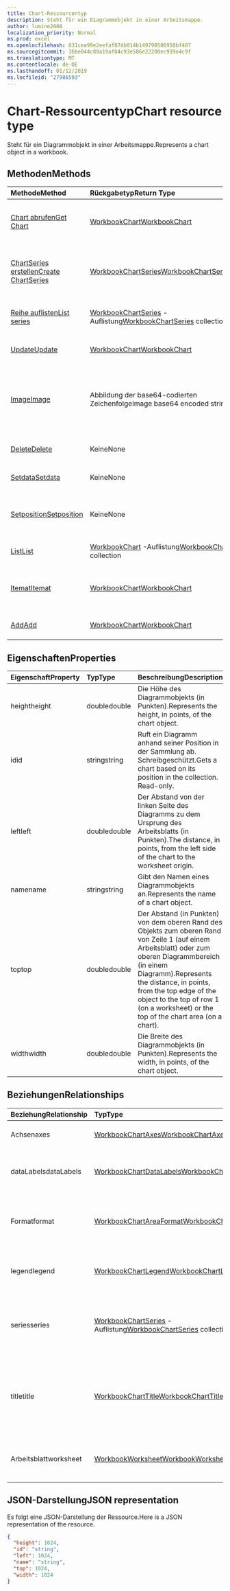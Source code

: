 ```yaml
---
title: Chart-Ressourcentyp
description: Steht für ein Diagrammobjekt in einer Arbeitsmappe.
author: lumine2008
localization_priority: Normal
ms.prod: excel
ms.openlocfilehash: 831cea99e2eefaf87db814b149798506950bf407
ms.sourcegitcommit: 36be044c89a19af84c93e586e22200ec919e4c9f
ms.translationtype: MT
ms.contentlocale: de-DE
ms.lasthandoff: 01/12/2019
ms.locfileid: "27986593"
---
```

# <a name="chart-resource-type"></a><span data-ttu-id="b6abf-103">Chart-Ressourcentyp</span><span class="sxs-lookup"><span data-stu-id="b6abf-103">Chart resource type</span></span>

<span data-ttu-id="b6abf-104">Steht für ein Diagrammobjekt in einer Arbeitsmappe.</span><span class="sxs-lookup"><span data-stu-id="b6abf-104">Represents a chart object in a workbook.</span></span>


## <a name="methods"></a><span data-ttu-id="b6abf-105">Methoden</span><span class="sxs-lookup"><span data-stu-id="b6abf-105">Methods</span></span>

| <span data-ttu-id="b6abf-106">Methode</span><span class="sxs-lookup"><span data-stu-id="b6abf-106">Method</span></span>           | <span data-ttu-id="b6abf-107">Rückgabetyp</span><span class="sxs-lookup"><span data-stu-id="b6abf-107">Return Type</span></span>    |<span data-ttu-id="b6abf-108">Beschreibung</span><span class="sxs-lookup"><span data-stu-id="b6abf-108">Description</span></span>|
|:---------------|:--------|:----------|
|[<span data-ttu-id="b6abf-109">Chart abrufen</span><span class="sxs-lookup"><span data-stu-id="b6abf-109">Get Chart</span></span>](../api/chart-get.md) | [<span data-ttu-id="b6abf-110">WorkbookChart</span><span class="sxs-lookup"><span data-stu-id="b6abf-110">WorkbookChart</span></span>](chart.md) |<span data-ttu-id="b6abf-111">Dient zum Lesen der Eigenschaften und der Beziehungen des chart-Objekts.</span><span class="sxs-lookup"><span data-stu-id="b6abf-111">Read properties and relationships of chart object.</span></span>|
|[<span data-ttu-id="b6abf-112">ChartSeries erstellen</span><span class="sxs-lookup"><span data-stu-id="b6abf-112">Create ChartSeries</span></span>](../api/chart-post-series.md) |[<span data-ttu-id="b6abf-113">WorkbookChartSeries</span><span class="sxs-lookup"><span data-stu-id="b6abf-113">WorkbookChartSeries</span></span>](chartseries.md)| <span data-ttu-id="b6abf-114">Dient zum Erstellen einer neuen ChartSeries durch Veröffentlichen in der Datenreihensammlung.</span><span class="sxs-lookup"><span data-stu-id="b6abf-114">Create a new ChartSeries by posting to the series collection.</span></span>|
|[<span data-ttu-id="b6abf-115">Reihe auflisten</span><span class="sxs-lookup"><span data-stu-id="b6abf-115">List series</span></span>](../api/chart-list-series.md) |<span data-ttu-id="b6abf-116">[WorkbookChartSeries](chartseries.md) -Auflistung</span><span class="sxs-lookup"><span data-stu-id="b6abf-116">[WorkbookChartSeries](chartseries.md) collection</span></span>| <span data-ttu-id="b6abf-117">Dient zum Abrufen einer ChartSeries-Objektsammlung.</span><span class="sxs-lookup"><span data-stu-id="b6abf-117">Get a ChartSeries object collection.</span></span>|
|[<span data-ttu-id="b6abf-118">Update</span><span class="sxs-lookup"><span data-stu-id="b6abf-118">Update</span></span>](../api/chart-update.md) | [<span data-ttu-id="b6abf-119">WorkbookChart</span><span class="sxs-lookup"><span data-stu-id="b6abf-119">WorkbookChart</span></span>](chart.md)   |<span data-ttu-id="b6abf-120">Dient zum Aktualisieren des Chart-Objekts.</span><span class="sxs-lookup"><span data-stu-id="b6abf-120">Update Chart object.</span></span> |
|[<span data-ttu-id="b6abf-121">Image</span><span class="sxs-lookup"><span data-stu-id="b6abf-121">Image</span></span>](../api/chart-image.md)|<span data-ttu-id="b6abf-122">Abbildung der base64-codierten Zeichenfolge</span><span class="sxs-lookup"><span data-stu-id="b6abf-122">Image base64 encoded string</span></span>|<span data-ttu-id="b6abf-123">Rendert das Diagramm als base64-codiertes Bild durch Skalierung, um es an die angegebenen Maße anzupassen.</span><span class="sxs-lookup"><span data-stu-id="b6abf-123">Renders the chart as a base64-encoded image by scaling the chart to fit the specified dimensions.</span></span>|
|[<span data-ttu-id="b6abf-124">Delete</span><span class="sxs-lookup"><span data-stu-id="b6abf-124">Delete</span></span>](../api/chart-delete.md)|<span data-ttu-id="b6abf-125">Keine</span><span class="sxs-lookup"><span data-stu-id="b6abf-125">None</span></span>|<span data-ttu-id="b6abf-126">Löscht das Diagrammobjekt.</span><span class="sxs-lookup"><span data-stu-id="b6abf-126">Deletes the chart object.</span></span>|
|[<span data-ttu-id="b6abf-127">Setdata</span><span class="sxs-lookup"><span data-stu-id="b6abf-127">Setdata</span></span>](../api/chart-setdata.md)|<span data-ttu-id="b6abf-128">Keine</span><span class="sxs-lookup"><span data-stu-id="b6abf-128">None</span></span>|<span data-ttu-id="b6abf-129">Setzt die Quelldaten für das Diagramm zurück.</span><span class="sxs-lookup"><span data-stu-id="b6abf-129">Resets the source data for the chart.</span></span>|
|[<span data-ttu-id="b6abf-130">Setposition</span><span class="sxs-lookup"><span data-stu-id="b6abf-130">Setposition</span></span>](../api/chart-setposition.md)|<span data-ttu-id="b6abf-131">Keine</span><span class="sxs-lookup"><span data-stu-id="b6abf-131">None</span></span>|<span data-ttu-id="b6abf-132">Positioniert das Diagramm im Verhältnis zu den Zellen im Arbeitsblatt.</span><span class="sxs-lookup"><span data-stu-id="b6abf-132">Positions the chart relative to cells on the worksheet.</span></span>|
|[<span data-ttu-id="b6abf-133">List</span><span class="sxs-lookup"><span data-stu-id="b6abf-133">List</span></span>](../api/chart-list.md) | <span data-ttu-id="b6abf-134">[WorkbookChart](chart.md) -Auflistung</span><span class="sxs-lookup"><span data-stu-id="b6abf-134">[WorkbookChart](chart.md) collection</span></span> |<span data-ttu-id="b6abf-135">Dient zum Abrufen der Diagrammobjeksammlung.</span><span class="sxs-lookup"><span data-stu-id="b6abf-135">Get chart object collection.</span></span> |
|[<span data-ttu-id="b6abf-136">Itemat</span><span class="sxs-lookup"><span data-stu-id="b6abf-136">Itemat</span></span>](../api/chartcollection-itemat.md)|[<span data-ttu-id="b6abf-137">WorkbookChart</span><span class="sxs-lookup"><span data-stu-id="b6abf-137">WorkbookChart</span></span>](chart.md)|<span data-ttu-id="b6abf-138">Ruft ein Diagramm anhand seiner Position in der Sammlung ab.</span><span class="sxs-lookup"><span data-stu-id="b6abf-138">Gets a chart based on its position in the collection.</span></span>|
|[<span data-ttu-id="b6abf-139">Add</span><span class="sxs-lookup"><span data-stu-id="b6abf-139">Add</span></span>](../api/chartcollection-add.md)|[<span data-ttu-id="b6abf-140">WorkbookChart</span><span class="sxs-lookup"><span data-stu-id="b6abf-140">WorkbookChart</span></span>](chart.md)|<span data-ttu-id="b6abf-141">Erstellt ein neues Diagramm.</span><span class="sxs-lookup"><span data-stu-id="b6abf-141">Creates a new chart.</span></span>|

## <a name="properties"></a><span data-ttu-id="b6abf-142">Eigenschaften</span><span class="sxs-lookup"><span data-stu-id="b6abf-142">Properties</span></span>
| <span data-ttu-id="b6abf-143">Eigenschaft</span><span class="sxs-lookup"><span data-stu-id="b6abf-143">Property</span></span>     | <span data-ttu-id="b6abf-144">Typ</span><span class="sxs-lookup"><span data-stu-id="b6abf-144">Type</span></span>   |<span data-ttu-id="b6abf-145">Beschreibung</span><span class="sxs-lookup"><span data-stu-id="b6abf-145">Description</span></span>|
|:---------------|:--------|:----------|
|<span data-ttu-id="b6abf-146">height</span><span class="sxs-lookup"><span data-stu-id="b6abf-146">height</span></span>|<span data-ttu-id="b6abf-147">double</span><span class="sxs-lookup"><span data-stu-id="b6abf-147">double</span></span>|<span data-ttu-id="b6abf-148">Die Höhe des Diagrammobjekts (in Punkten).</span><span class="sxs-lookup"><span data-stu-id="b6abf-148">Represents the height, in points, of the chart object.</span></span>|
|<span data-ttu-id="b6abf-149">id</span><span class="sxs-lookup"><span data-stu-id="b6abf-149">id</span></span>|<span data-ttu-id="b6abf-150">string</span><span class="sxs-lookup"><span data-stu-id="b6abf-150">string</span></span>|<span data-ttu-id="b6abf-p101">Ruft ein Diagramm anhand seiner Position in der Sammlung ab. Schreibgeschützt.</span><span class="sxs-lookup"><span data-stu-id="b6abf-p101">Gets a chart based on its position in the collection. Read-only.</span></span>|
|<span data-ttu-id="b6abf-153">left</span><span class="sxs-lookup"><span data-stu-id="b6abf-153">left</span></span>|<span data-ttu-id="b6abf-154">double</span><span class="sxs-lookup"><span data-stu-id="b6abf-154">double</span></span>|<span data-ttu-id="b6abf-155">Der Abstand von der linken Seite des Diagramms zu dem Ursprung des Arbeitsblatts (in Punkten).</span><span class="sxs-lookup"><span data-stu-id="b6abf-155">The distance, in points, from the left side of the chart to the worksheet origin.</span></span>|
|<span data-ttu-id="b6abf-156">name</span><span class="sxs-lookup"><span data-stu-id="b6abf-156">name</span></span>|<span data-ttu-id="b6abf-157">string</span><span class="sxs-lookup"><span data-stu-id="b6abf-157">string</span></span>|<span data-ttu-id="b6abf-158">Gibt den Namen eines Diagrammobjekts an.</span><span class="sxs-lookup"><span data-stu-id="b6abf-158">Represents the name of a chart object.</span></span>|
|<span data-ttu-id="b6abf-159">top</span><span class="sxs-lookup"><span data-stu-id="b6abf-159">top</span></span>|<span data-ttu-id="b6abf-160">double</span><span class="sxs-lookup"><span data-stu-id="b6abf-160">double</span></span>|<span data-ttu-id="b6abf-161">Der Abstand (in Punkten) von dem oberen Rand des Objekts zum oberen Rand von Zeile 1 (auf einem Arbeitsblatt) oder zum oberen Diagrammbereich (in einem Diagramm).</span><span class="sxs-lookup"><span data-stu-id="b6abf-161">Represents the distance, in points, from the top edge of the object to the top of row 1 (on a worksheet) or the top of the chart area (on a chart).</span></span>|
|<span data-ttu-id="b6abf-162">width</span><span class="sxs-lookup"><span data-stu-id="b6abf-162">width</span></span>|<span data-ttu-id="b6abf-163">double</span><span class="sxs-lookup"><span data-stu-id="b6abf-163">double</span></span>|<span data-ttu-id="b6abf-164">Die Breite des Diagrammobjekts (in Punkten).</span><span class="sxs-lookup"><span data-stu-id="b6abf-164">Represents the width, in points, of the chart object.</span></span>|

## <a name="relationships"></a><span data-ttu-id="b6abf-165">Beziehungen</span><span class="sxs-lookup"><span data-stu-id="b6abf-165">Relationships</span></span>
| <span data-ttu-id="b6abf-166">Beziehung</span><span class="sxs-lookup"><span data-stu-id="b6abf-166">Relationship</span></span> | <span data-ttu-id="b6abf-167">Typ</span><span class="sxs-lookup"><span data-stu-id="b6abf-167">Type</span></span>   |<span data-ttu-id="b6abf-168">Beschreibung</span><span class="sxs-lookup"><span data-stu-id="b6abf-168">Description</span></span>|
|:---------------|:--------|:----------|
|<span data-ttu-id="b6abf-169">Achsen</span><span class="sxs-lookup"><span data-stu-id="b6abf-169">axes</span></span>|[<span data-ttu-id="b6abf-170">WorkbookChartAxes</span><span class="sxs-lookup"><span data-stu-id="b6abf-170">WorkbookChartAxes</span></span>](chartaxes.md)|<span data-ttu-id="b6abf-p102">Die Achsen des Diagramms. Schreibgeschützt.</span><span class="sxs-lookup"><span data-stu-id="b6abf-p102">Represents chart axes. Read-only.</span></span>|
|<span data-ttu-id="b6abf-173">dataLabels</span><span class="sxs-lookup"><span data-stu-id="b6abf-173">dataLabels</span></span>|[<span data-ttu-id="b6abf-174">WorkbookChartDataLabels</span><span class="sxs-lookup"><span data-stu-id="b6abf-174">WorkbookChartDataLabels</span></span>](chartdatalabels.md)|<span data-ttu-id="b6abf-p103">Stellt die Datenbeschriftungen im Diagramm dar. Schreibgeschützt.</span><span class="sxs-lookup"><span data-stu-id="b6abf-p103">Represents the datalabels on the chart. Read-only.</span></span>|
|<span data-ttu-id="b6abf-177">Format</span><span class="sxs-lookup"><span data-stu-id="b6abf-177">format</span></span>|[<span data-ttu-id="b6abf-178">WorkbookChartAreaFormat</span><span class="sxs-lookup"><span data-stu-id="b6abf-178">WorkbookChartAreaFormat</span></span>](chartareaformat.md)|<span data-ttu-id="b6abf-p104">Kapselt die Formateigenschaften für den Diagrammbereich. Schreibgeschützt.</span><span class="sxs-lookup"><span data-stu-id="b6abf-p104">Encapsulates the format properties for the chart area. Read-only.</span></span>|
|<span data-ttu-id="b6abf-181">legend</span><span class="sxs-lookup"><span data-stu-id="b6abf-181">legend</span></span>|[<span data-ttu-id="b6abf-182">WorkbookChartLegend</span><span class="sxs-lookup"><span data-stu-id="b6abf-182">WorkbookChartLegend</span></span>](chartlegend.md)|<span data-ttu-id="b6abf-p105">Die Legende für das Diagramm. Schreibgeschützt.</span><span class="sxs-lookup"><span data-stu-id="b6abf-p105">Represents the legend for the chart. Read-only.</span></span>|
|<span data-ttu-id="b6abf-185">series</span><span class="sxs-lookup"><span data-stu-id="b6abf-185">series</span></span>|<span data-ttu-id="b6abf-186">[WorkbookChartSeries](chartseries.md) -Auflistung</span><span class="sxs-lookup"><span data-stu-id="b6abf-186">[WorkbookChartSeries](chartseries.md) collection</span></span>|<span data-ttu-id="b6abf-p106">Eine einzelne Datenreihe oder eine Sammlung von Datenreihen im Diagramm. Schreibgeschützt.</span><span class="sxs-lookup"><span data-stu-id="b6abf-p106">Represents either a single series or collection of series in the chart. Read-only.</span></span>|
|<span data-ttu-id="b6abf-189">title</span><span class="sxs-lookup"><span data-stu-id="b6abf-189">title</span></span>|[<span data-ttu-id="b6abf-190">WorkbookChartTitle</span><span class="sxs-lookup"><span data-stu-id="b6abf-190">WorkbookChartTitle</span></span>](charttitle.md)|<span data-ttu-id="b6abf-p107">Der Titel des angegebenen Diagramms, einschließlich Text, Sichtbarkeit, Position und Formatierung des Titels. Schreibgeschützt.</span><span class="sxs-lookup"><span data-stu-id="b6abf-p107">Represents the title of the specified chart, including the text, visibility, position and formating of the title. Read-only.</span></span>|
|<span data-ttu-id="b6abf-193">Arbeitsblatt</span><span class="sxs-lookup"><span data-stu-id="b6abf-193">worksheet</span></span>|[<span data-ttu-id="b6abf-194">WorkbookWorksheet</span><span class="sxs-lookup"><span data-stu-id="b6abf-194">WorkbookWorksheet</span></span>](worksheet.md)|<span data-ttu-id="b6abf-p108">Das Arbeitsblatt, das das aktuelle Diagramm enthält. Schreibgeschützt.</span><span class="sxs-lookup"><span data-stu-id="b6abf-p108">The worksheet containing the current chart. Read-only.</span></span>|

## <a name="json-representation"></a><span data-ttu-id="b6abf-197">JSON-Darstellung</span><span class="sxs-lookup"><span data-stu-id="b6abf-197">JSON representation</span></span>

<span data-ttu-id="b6abf-198">Es folgt eine JSON-Darstellung der Ressource.</span><span class="sxs-lookup"><span data-stu-id="b6abf-198">Here is a JSON representation of the resource.</span></span>

<!--{
  "blockType": "resource",
  "optionalProperties": [],
  "keyProperty": "id",
  "baseType": "microsoft.graph.entity",
  "@odata.type": "microsoft.graph.workbookChart"
}-->

```json
{
  "height": 1024,
  "id": "string",
  "left": 1024,
  "name": "string",
  "top": 1024,
  "width": 1024
}

```

<!-- uuid: 8fcb5dbc-d5aa-4681-8e31-b001d5168d79
2015-10-25 14:57:30 UTC -->
<!-- {
  "type": "#page.annotation",
  "description": "Chart resource",
  "keywords": "",
  "section": "documentation",
  "tocPath": ""
}-->
